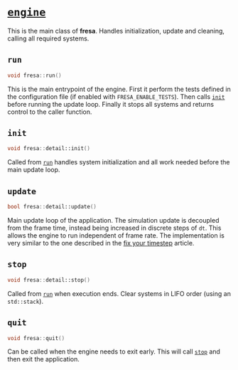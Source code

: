 # [`engine`](https://github.com/josekoalas/fresa/blob/main/core/engine.h)

This is the main class of **fresa**. Handles initialization, update and cleaning, calling all required systems.

## `run`

```cpp
void fresa::run()
```

This is the main entrypoint of the engine. First it perform the tests defined in the configuration file (if enabled with `FRESA_ENABLE_TESTS`). Then calls [`init`](#init) before running the update loop. Finally it stops all systems and returns control to the caller function.

## `init`

```cpp
void fresa::detail::init()
```

Called from [`run`](#run) handles system initialization and all work needed before the main update loop.

## `update`

```cpp
bool fresa::detail::update()
```

Main update loop of the application. The simulation update is decoupled from the frame time, instead being increased in discrete steps of `dt`. This allows the engine to run independent of frame rate. The implementation is very similar to the one described in the [fix your timestep](https://gafferongames.com/post/fix_your_timestep) article.

## `stop`

```cpp
void fresa::detail::stop()
```

Called from [`run`](#run) when execution ends. Clear systems in LIFO order (using an `std::stack`).

## `quit`

```cpp
void fresa::quit()
```

Can be called when the engine needs to exit early. This will call [`stop`](#stop) and then exit the application.